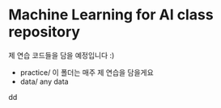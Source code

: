 # Machine Learning for AI class repository

제 연습 코드들을 담을 예정입니다 :) 

- practice/ 이 폴더는 매주 제 연습을 담을게요
- data/ any data

dd
